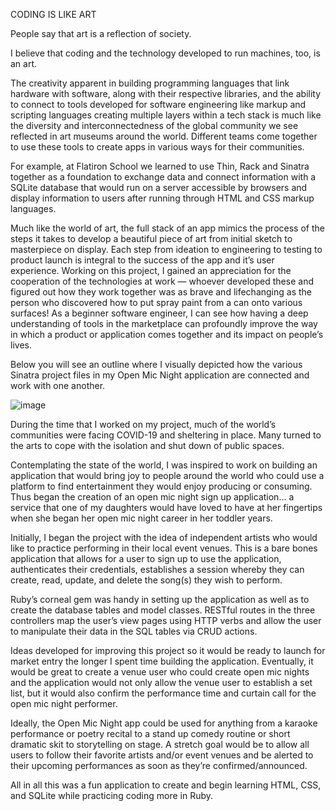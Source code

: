 CODING IS LIKE ART


People say that art is a reflection of society.

I believe that coding and the technology developed to run machines, too, is an art.

The creativity apparent in building programming languages that link hardware with software, along with their respective libraries, and the ability to connect to tools developed for software engineering like markup and scripting languages creating multiple layers within a tech stack is much like the diversity and interconnectedness of the global community we see reflected in art museums around the world. Different teams come together to use these tools to create apps in various ways for their communities.

For example, at Flatiron School we learned to use Thin, Rack and Sinatra together as a foundation to exchange data and connect information with a SQLite database that would run on a server accessible by browsers and display information to users after running through HTML and CSS markup languages.

Much like the world of art, the full stack of an app mimics the process of the steps it takes to develop a beautiful piece of art from initial sketch to masterpiece on display. Each step from ideation to engineering to testing to product launch is integral to the success of the app and it’s user experience. Working on this project, I gained an appreciation for the cooperation of the technologies at work — whoever developed these and figured out how they work together was as brave and lifechanging as the person who discovered how to put spray paint from a can onto various surfaces! As a beginner software engineer, I can see how having a deep understanding of tools in the marketplace can profoundly improve the way in which a product or application comes together and its impact on people’s lives.

Below you will see an outline where I visually depicted how the various Sinatra project files in my Open Mic Night application are connected and work with one another.

![image](https://user-images.githubusercontent.com/35556570/182008979-1d42d242-2e30-4a3f-99df-e2d5484bc7fe.png)


During the time that I worked on my project, much of the world’s communities were facing COVID-19 and sheltering in place. Many turned to the arts to cope with the isolation and shut down of public spaces.

Contemplating the state of the world, I was inspired to work on building an application that would bring joy to people around the world who could use a platform to find entertainment they would enjoy producing or consuming. Thus began the creation of an open mic night sign up application… a service that one of my daughters would have loved to have at her fingertips when she began her open mic night career in her toddler years.

Initially, I began the project with the idea of independent artists who would like to practice performing in their local event venues. This is a bare bones application that allows for a user to sign up to use the application, authenticates their credentials, establishes a session whereby they can create, read, update, and delete the song(s) they wish to perform.

Ruby’s corneal gem was handy in setting up the application as well as to create the database tables and model classes. RESTful routes in the three controllers map the user’s view pages using HTTP verbs and allow the user to manipulate their data in the SQL tables via CRUD actions.

Ideas developed for improving this project so it would be ready to launch for market entry the longer I spent time building the application. Eventually, it would be great to create a venue user who could create open mic nights and the application would not only allow the venue user to establish a set list, but it would also confirm the performance time and curtain call for the open mic night performer.

Ideally, the Open Mic Night app could be used for anything from a karaoke performance or poetry recital to a stand up comedy routine or short dramatic skit to storytelling on stage. A stretch goal would be to allow all users to follow their favorite artists and/or event venues and be alerted to their upcoming performances as soon as they’re confirmed/announced.

All in all this was a fun application to create and begin learning HTML, CSS, and SQLite while practicing coding more in Ruby.
